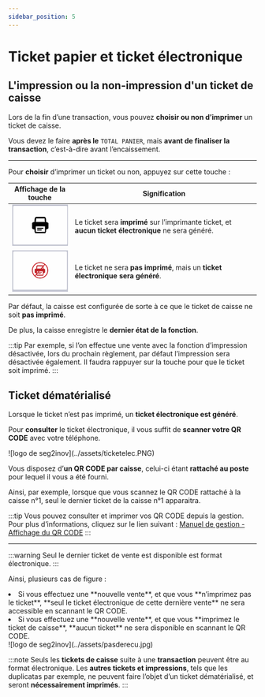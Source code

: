 ```yaml
---
sidebar_position: 5
---
```


# Ticket papier et ticket électronique 

## L'impression ou la non-impression d'un ticket de caisse

Lors de la fin d’une transaction, vous pouvez **choisir ou non d’imprimer** un ticket de caisse. 

Vous devez le faire **après le** ```TOTAL PANIER```, mais **avant de finaliser la transaction**, c’est-à-dire avant l’encaissement. 

--------------------------------------

Pour **choisir** d’imprimer un ticket ou non, appuyez sur cette touche : 

| Affichage de la touche | Signification |
|:-----------:|-----|
| ![logo de seg2inov](../assets/impressionoui.PNG) | Le ticket sera **imprimé** sur l’imprimante ticket, et **aucun ticket électronique** ne sera généré. |
| ![logo de seg2inov](../assets/impressionnon.PNG)  | Le ticket ne sera **pas imprimé**, mais un **ticket électronique sera généré**. |

Par défaut, la caisse est configurée de sorte à ce que le ticket de caisse ne soit **pas imprimé**. 

De plus, la caisse enregistre le **dernier état de la fonction**. 

:::tip
Par exemple, si l’on effectue une vente avec la fonction d’impression désactivée, lors du prochain règlement, par défaut l’impression sera désactivée également. Il faudra rappuyer sur la touche pour que le ticket soit imprimé. 
:::

## Ticket dématérialisé

Lorsque le ticket n’est pas imprimé, un **ticket électronique est généré**.

Pour **consulter** le ticket électronique, il vous suffit de **scanner votre QR CODE** avec votre téléphone.  

<div className="contenaireImg">
    ![logo de seg2inov](../assets/ticketelec.PNG)
    </div>

Vous disposez d’**un QR CODE par caisse**, celui-ci étant **rattaché au poste** pour lequel il vous a été fourni. 

Ainsi, par exemple, lorsque que vous scannez le QR CODE rattaché à la caisse n°1, seul le dernier ticket de la caisse n°1 apparaitra. 

:::tip
Vous pouvez consulter et imprimer vos QR CODE depuis la gestion. Pour plus d’informations, cliquez sur le lien suivant : [Manuel de gestion - Affichage du QR CODE](https://aide.seg2inov.fr/docs/manuel-gestion/gestion-de-caisse/qr-code)
:::

---------------------------

:::warning 
Seul le dernier ticket de vente est disponible est format électronique. 
:::

Ainsi, plusieurs cas de figure : 

<li> Si vous effectuez une **nouvelle vente**, et que vous **n’imprimez pas le ticket**, **seul le ticket électronique de cette dernière vente** ne sera accessible en scannant le QR CODE. </li>
<li>	Si vous effectuez une **nouvelle vente**, et que vous **imprimez le ticket de caisse**, **aucun ticket** ne sera disponible en scannant le QR CODE. </li>

<div className="contenaireImg">
    ![logo de seg2inov](../assets/pasderecu.jpg)
    </div>

:::note
Seuls les **tickets de caisse** suite à une **transaction** peuvent être au format électronique. Les **autres tickets et impressions**, tels que les duplicatas par exemple, ne peuvent faire l’objet d’un ticket dématérialisé, et seront **nécessairement imprimés**. 
:::